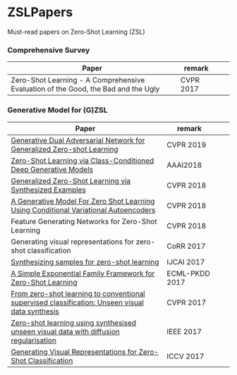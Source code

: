 # ZSLPapers
Must-read papers on Zero-Shot Learning (ZSL)

### Comprehensive Survey
| Paper | remark |    |  |
| -------------- | -------------- | -------------- | -------------- |
| Zero-Shot Learning - A Comprehensive Evaluation of the Good, the Bad and the Ugly | CVPR 2017 |   |   |


### Generative Model for (G)ZSL
| Paper | remark |    |  |
| -------------- | -------------- | -------------- | -------------- |
| [Generative Dual Adversarial Network for Generalized Zero-shot Learning](http://openaccess.thecvf.com/content_CVPR_2019/papers/Huang_Generative_Dual_Adversarial_Network_for_Generalized_Zero-Shot_Learning_CVPR_2019_paper.pdf)| CVPR 2019 | | |
| [Zero-Shot Learning via Class-Conditioned Deep Generative Models](https://www.aaai.org/ocs/index.php/AAAI/AAAI18/paper/viewFile/16087/16709)| AAAI2018 |  |  |
| [Generalized Zero-Shot Learning via Synthesized Examples](http://openaccess.thecvf.com/content_cvpr_2018/papers/Verma_Generalized_Zero-Shot_Learning_CVPR_2018_paper.pdf) | CVPR 2018 |   |   |
| [A Generative Model For Zero Shot Learning Using Conditional Variational Autoencoders](http://openaccess.thecvf.com/content_cvpr_2018_workshops/papers/w42/Mishra_A_Generative_Model_CVPR_2018_paper.pdf) | CVPR 2018 |   |   |
| Feature Generating Networks for Zero-Shot Learning | CVPR 2018 |   |   |
| Generating visual representations for zero-shot classification | CoRR 2017 |   |   |
| [Synthesizing samples for zero-shot learning](https://eprints.lancs.ac.uk/id/eprint/87899/1/ijcai2017_submission_yuchenzeroshot.pdf) | IJCAI 2017 |   |   |
| [A Simple Exponential Family Framework for Zero-Shot Learning](https://arxiv.org/pdf/1707.08040.pdf)| ECML-PKDD 2017 |||
| [From zero-shot learning to conventional supervised classification: Unseen visual data synthesis](http://openaccess.thecvf.com/content_cvpr_2017/papers/Long_From_Zero-Shot_Learning_CVPR_2017_paper.pdf) | CVPR 2017 |   |   |
| [Zero-shot learning using synthesised unseen visual data with diffusion regularisation](https://ueaeprints.uea.ac.uk/65217/1/PAMI_Long.pdf) | IEEE 2017 |   |   |
| [Generating Visual Representations for Zero-Shot Classification](http://openaccess.thecvf.com/content_ICCV_2017_workshops/papers/w38/Bucher_Generating_Visual_Representations_ICCV_2017_paper.pdf) | ICCV 2017 |   |   |
